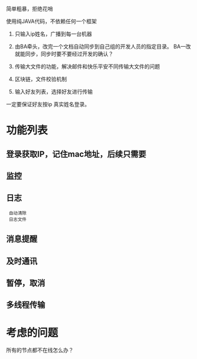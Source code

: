 简单粗暴，拒绝花哨


使用纯JAVA代码，不依赖任何一个框架

1. 只输入ip姓名，广播到每一台机器
2. 由BA牵头，改完一个文档自动同步到自己组的开发人员的指定目录。
   BA一改就能同步，同步时要不要经过开发的确认？
   

3. 传输大文件的功能，解决邮件和快乐平安不同传输大文件的问题


4. 区块链，文件校验机制

5. 输入好友列表，选择好友进行传输

一定要保证好友按ip 真实姓名登录。



# 功能列表
  ## 登录获取IP，记住mac地址，后续只需要
  ## 监控
  ## 日志
     自动清除
     日志文件
  ## 消息提醒
  ## 及时通讯
  ## 暂停，取消
  ## 多线程传输
  
  
# 考虑的问题
  所有的节点都不在线怎么办？

